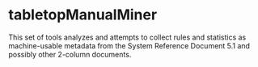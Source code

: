 # tabletopManualMiner
This set of tools analyzes and attempts to collect rules and statistics as machine-usable metadata from the System Reference Document 5.1 and possibly other 2-column documents.
